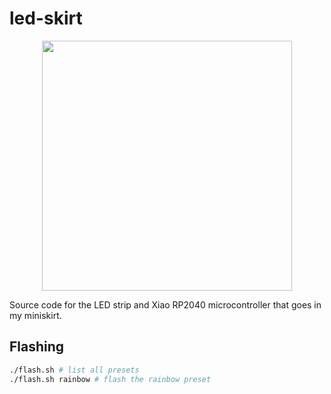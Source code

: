 # led-skirt

<p align="center">
<img src=".github/led-skirt.gif" width="400" />
</p>

Source code for the LED strip and Xiao RP2040 microcontroller that goes in my
miniskirt.

## Flashing

```sh
./flash.sh # list all presets
./flash.sh rainbow # flash the rainbow preset
```
